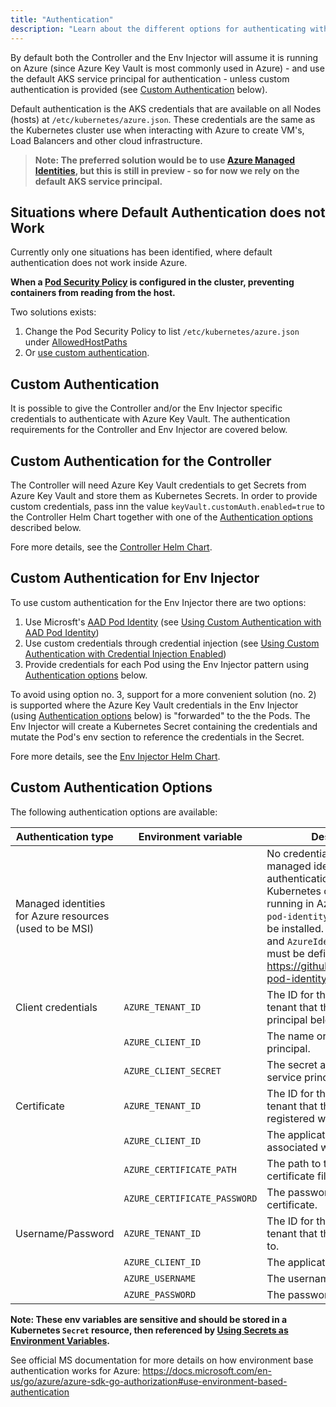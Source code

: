 ```yaml
---
title: "Authentication"
description: "Learn about the different options for authenticating with Azure Key Vault."
---
```


By default both the Controller and the Env Injector will assume it is running on Azure (since Azure Key Vault is most commonly used in Azure) - and use the default AKS service principal for authentication - unless custom authentication is provided (see [Custom Authentication](#custom-authentication) below). 

Default authentication is the AKS credentials that are available on all Nodes (hosts) at `/etc/kubernetes/azure.json`. These credentials are the same as the Kubernetes cluster use when interacting with Azure to create VM's, Load Balancers and other cloud infrastructure. 

> **Note: The preferred solution would be to use [Azure Managed Identities](https://docs.microsoft.com/en-us/azure/aks/use-managed-identity), but this is still in preview - so for now we rely on the default AKS service principal.**

## Situations where Default Authentication does not Work

Currently only one situations has been identified, where default authentication does not work inside Azure.

**When a [Pod Security Policy](https://kubernetes.io/docs/concepts/policy/pod-security-policy/) is configured in the cluster, preventing containers from reading from the host.**

Two solutions exists:  
  1. Change the Pod Security Policy to list `/etc/kubernetes/azure.json` under [AllowedHostPaths](https://kubernetes.io/docs/concepts/policy/pod-security-policy/#volumes-and-file-systems) 
  2. Or [use custom authentication](#custom-authentication). 

## Custom Authentication

It is possible to give the Controller and/or the Env Injector specific credentials to authenticate with Azure Key Vault. The authentication requirements for the Controller and Env Injector are covered below.

## Custom Authentication for the Controller 

The Controller will need Azure Key Vault credentials to get Secrets from Azure Key Vault and store them as Kubernetes Secrets. In order to provide custom credentials, pass inn the value `keyVault.customAuth.enabled=true` to the Controller Helm Chart together with one of the [Authentication options](#custom-authentication-options) described below.

Fore more details, see the [Controller Helm Chart](/stable/azure-key-vault-controller/README/#installing-the-chart).

## Custom Authentication for Env Injector

To use custom authentication for the Env Injector there are two options:

1. Use Microsft's [AAD Pod Identity](https://github.com/Azure/aad-pod-identity) (see [Using Custom Authentication with AAD Pod Identity](/stable/azure-key-vault-env-injector/README/#using-custom-authentication-with-aad-pod-identity))
2. Use custom credentials through credential injection (see [Using Custom Authentication with Credential Injection Enabled](/stable/azure-key-vault-env-injector/README/#using-custom-authentication-with-credential-injection-enabled))
3. Provide credentials for each Pod using the Env Injector pattern using [Authentication options](#custom-authentication-options) below.

To avoid using option no. 3, support for a more convenient solution (no. 2) is supported where the Azure Key Vault credentials in the Env Injector (using [Authentication options](#custom-authentication-options) below) is "forwarded" to the the Pods. The Env Injector will create a Kubernetes Secret containing the credentials and mutate the Pod's env section to reference the credentials in the Secret. 

Fore more details, see the [Env Injector Helm Chart](/stable/azure-key-vault-env-injector/README/#installing-the-chart).

## Custom Authentication Options

The following authentication options are available:

| Authentication type |	Environment variable         | Description |
| ------------------- | ---------------------------- | ------------ |
| Managed identities for Azure resources (used to be MSI) | | No credentials are needed for managed identity authentication. The Kubernetes cluster must be running in Azure and the `aad-pod-identity` controller must be installed. A `AzureIdentity` and `AzureIdentityBinding` must be defined. See https://github.com/Azure/aad-pod-identity for details. |
| Client credentials 	| `AZURE_TENANT_ID` 	         | The ID for the Active Directory tenant that the service principal belongs to. |
|                     |	`AZURE_CLIENT_ID` 	         | The name or ID of the service principal. |
|                     |	`AZURE_CLIENT_SECRET`        | The secret associated with the service principal. |
| Certificate 	      | `AZURE_TENANT_ID`            | The ID for the Active Directory tenant that the certificate is registered with. |
|                     | `AZURE_CLIENT_ID`            | The application client ID associated with the certificate. |
|                     | `AZURE_CERTIFICATE_PATH`     | The path to the client certificate file. |
|                     | `AZURE_CERTIFICATE_PASSWORD` | The password for the client certificate. |
| Username/Password   | `AZURE_TENANT_ID`            | The ID for the Active Directory tenant that the user belongs to. |
|                     | `AZURE_CLIENT_ID`            | The application client ID. |
|                     | `AZURE_USERNAME`             | The username to sign in with.
|                     | `AZURE_PASSWORD`             | The password to sign in with. |

**Note: These env variables are sensitive and should be stored in a Kubernetes `Secret` resource, then referenced by [Using Secrets as Environment Variables](https://kubernetes.io/docs/concepts/configuration/secret/#using-secrets-as-environment-variables).** 

See official MS documentation for more details on how environment base authentication works for Azure: https://docs.microsoft.com/en-us/go/azure/azure-sdk-go-authorization#use-environment-based-authentication
